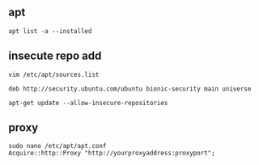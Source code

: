 ## apt
```
apt list -a --installed
```

## insecute repo add
```
vim /etc/apt/sources.list

deb http://security.ubuntu.com/ubuntu bionic-security main universe

apt-get update --allow-insecure-repositories
```
## proxy
```
sudo nano /etc/apt/apt.conf
Acquire::http::Proxy "http://yourproxyaddress:proxyport";

```
